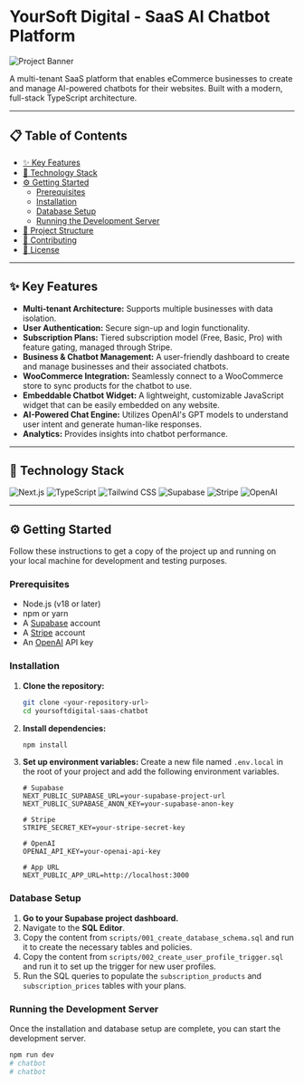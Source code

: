 # YourSoft Digital - SaaS AI Chatbot Platform

![Project Banner](https://via.placeholder.com/1200x300.png?text=YourSoft+Digital+AI+Chatbot)

A multi-tenant SaaS platform that enables eCommerce businesses to create and manage AI-powered chatbots for their websites. Built with a modern, full-stack TypeScript architecture.

---

## 📋 Table of Contents

- [✨ Key Features](#-key-features)
- [🚀 Technology Stack](#-technology-stack)
- [⚙️ Getting Started](#️-getting-started)
  - [Prerequisites](#prerequisites)
  - [Installation](#installation)
  - [Database Setup](#database-setup)
  - [Running the Development Server](#running-the-development-server)
- [📁 Project Structure](#-project-structure)
- [🤝 Contributing](#-contributing)
- [📄 License](#-license)

---

## ✨ Key Features

- **Multi-tenant Architecture:** Supports multiple businesses with data isolation.
- **User Authentication:** Secure sign-up and login functionality.
- **Subscription Plans:** Tiered subscription model (Free, Basic, Pro) with feature gating, managed through Stripe.
- **Business & Chatbot Management:** A user-friendly dashboard to create and manage businesses and their associated chatbots.
- **WooCommerce Integration:** Seamlessly connect to a WooCommerce store to sync products for the chatbot to use.
- **Embeddable Chatbot Widget:** A lightweight, customizable JavaScript widget that can be easily embedded on any website.
- **AI-Powered Chat Engine:** Utilizes OpenAI's GPT models to understand user intent and generate human-like responses.
- **Analytics:** Provides insights into chatbot performance.

---

## 🚀 Technology Stack

![Next.js](https://img.shields.io/badge/Next.js-000000?style=for-the-badge&logo=nextdotjs&logoColor=white)
![TypeScript](https://img.shields.io/badge/TypeScript-3178C6?style=for-the-badge&logo=typescript&logoColor=white)
![Tailwind CSS](https://img.shields.io/badge/Tailwind_CSS-38B2AC?style=for-the-badge&logo=tailwind-css&logoColor=white)
![Supabase](https://img.shields.io/badge/Supabase-3FCF8E?style=for-the-badge&logo=supabase&logoColor=white)
![Stripe](https://img.shields.io/badge/Stripe-626CD9?style=for-the-badge&logo=stripe&logoColor=white)
![OpenAI](https://img.shields.io/badge/OpenAI-412991?style=for-the-badge&logo=openai&logoColor=white)

---

## ⚙️ Getting Started

Follow these instructions to get a copy of the project up and running on your local machine for development and testing purposes.

### Prerequisites

- Node.js (v18 or later)
- npm or yarn
- A [Supabase](https://supabase.com/) account
- A [Stripe](https://stripe.com/) account
- An [OpenAI](https://openai.com/) API key

### Installation

1.  **Clone the repository:**
    ```bash
    git clone <your-repository-url>
    cd yoursoftdigital-saas-chatbot
    ```

2.  **Install dependencies:**
    ```bash
    npm install
    ```

3.  **Set up environment variables:**
    Create a new file named `.env.local` in the root of your project and add the following environment variables.

    ```env
    # Supabase
    NEXT_PUBLIC_SUPABASE_URL=your-supabase-project-url
    NEXT_PUBLIC_SUPABASE_ANON_KEY=your-supabase-anon-key

    # Stripe
    STRIPE_SECRET_KEY=your-stripe-secret-key

    # OpenAI
    OPENAI_API_KEY=your-openai-api-key

    # App URL
    NEXT_PUBLIC_APP_URL=http://localhost:3000
    ```

### Database Setup

1.  **Go to your Supabase project dashboard.**
2.  Navigate to the **SQL Editor**.
3.  Copy the content from `scripts/001_create_database_schema.sql` and run it to create the necessary tables and policies.
4.  Copy the content from `scripts/002_create_user_profile_trigger.sql` and run it to set up the trigger for new user profiles.
5.  Run the SQL queries to populate the `subscription_products` and `subscription_prices` tables with your plans.

### Running the Development Server

Once the installation and database setup are complete, you can start the development server.

```bash
npm run dev
# chatbot
# chatbot
